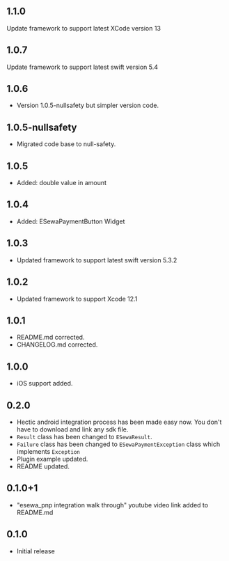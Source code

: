 ## 1.1.0

Update framework to support latest XCode version 13
## 1.0.7

Update framework to support latest swift version 5.4

## 1.0.6

- Version 1.0.5-nullsafety but simpler version code.

## 1.0.5-nullsafety

- Migrated code base to null-safety.

## 1.0.5

- Added: double value in amount

## 1.0.4

- Added: ESewaPaymentButton Widget

## 1.0.3

- Updated framework to support latest swift version 5.3.2

## 1.0.2

- Updated framework to support Xcode 12.1

## 1.0.1

- README.md corrected.
- CHANGELOG.md corrected.

## 1.0.0

- iOS support added.

## 0.2.0

- Hectic android integration process has been made easy now. You don't have to download and link any sdk file.
- `Result` class has been changed to `ESewaResult`.
- `Failure` class has been changed to `ESewaPaymentException` class which implements `Exception`
- Plugin example updated.
- README updated.

## 0.1.0+1

- "esewa_pnp integration walk through" youtube video link added to README.md

## 0.1.0

- Initial release
